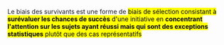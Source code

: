 Le biais des survivants est une forme de <mark class="hltr-default">biais de sélection consistant à **surévaluer les chances de succès** d'une initiative en **concentrant l'attention sur les sujets ayant réussi mais qui sont des exceptions statistiques** plutôt que des cas représentatifs</mark>